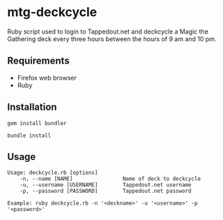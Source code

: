 # mtg-deckcycle

Ruby script used to login to Tappedout.net and deckcycle a Magic the Gathering deck every three hours between the hours of 9 am and 10 pm.

## Requirements
- Firefox web browser
- Ruby

## Installation
`gem install bundler`

`bundle install`

## Usage
```
Usage: deckcycle.rb [options]
    -n, --name [NAME]                Name of deck to deckcycle
    -u, --username [USERNAME]        Tappedout.net username
    -p, --password [PASSWORD]        Tappedout.net password
```
`Example: ruby deckcycle.rb -n '<deckname>' -u '<username>' -p '<password>'`
